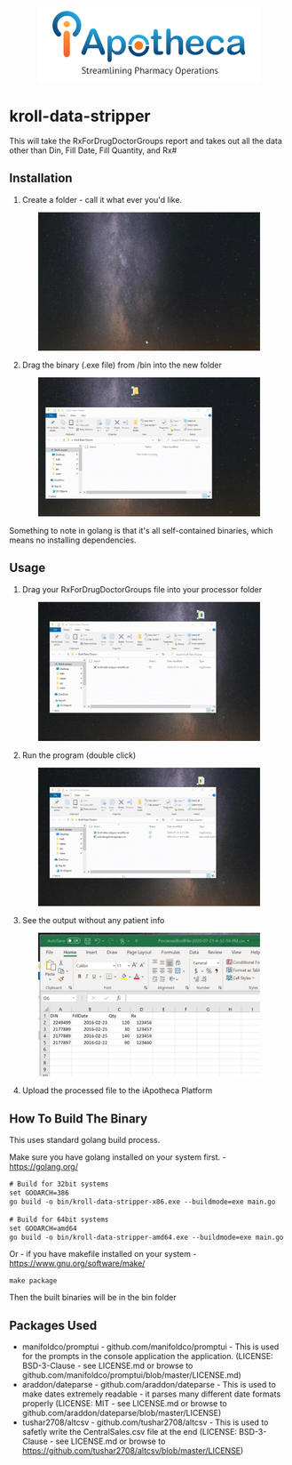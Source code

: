 <p align="center"><img src="docs/iapotheca_logo.jpg" width="400"></p>

# kroll-data-stripper
This will take the RxForDrugDoctorGroups report and takes out all the data other than Din, Fill Date, Fill Quantity, and Rx#

## Installation
1. Create a folder - call it what ever you'd like.

<p align="center"><img src="docs/Create-Folder.gif" width="400"></p>

2. Drag the binary (.exe file) from /bin into the new folder

<p align="center"><img src="docs/DragFromBin.gif" width="400"></p>
Something to note in golang is that it's all self-contained binaries, which means no installing dependencies.

## Usage

1. Drag your RxForDrugDoctorGroups file into your processor folder

<p align="center"><img src="docs/DragFileIntoFolder.gif" width="400"></p>

2. Run the program (double click)
<p align="center"><img src="docs/RunProgram.gif" width="400"></p>

3. See the output without any patient info
<p align="center"><img src="docs/csvoutput.png" width="400"></p>

4. Upload the processed file to the iApotheca Platform

## How To Build The Binary
This uses standard golang build process.

Make sure you have golang installed on your system first. - https://golang.org/

```
# Build for 32bit systems
set GOOARCH=386
go build -o bin/kroll-data-stripper-x86.exe --buildmode=exe main.go

# Build for 64bit systems
set GOOARCH=amd64
go build -o bin/kroll-data-stripper-amd64.exe --buildmode=exe main.go
```

Or - if you have makefile installed on your system - https://www.gnu.org/software/make/
```
make package
```

Then the built binaries will be in the bin folder

## Packages Used
* manifoldco/promptui - github.com/manifoldco/promptui - This is used for the prompts in the console application the application.  (LICENSE: BSD-3-Clause - see LICENSE.md or browse to github.com/manifoldco/promptui/blob/master/LICENSE.md)
* araddon/dateparse - github.com/araddon/dateparse - This is used to make dates extremely readable - it parses many different date formats properly (LICENSE: MIT - see LICENSE.md or browse to github.com/araddon/dateparse/blob/master/LICENSE)
* tushar2708/altcsv - github.com/tushar2708/altcsv - This is used to safetly write the CentralSales.csv file at the end (LICENSE: BSD-3-Clause - see LICENSE.md or browse to https://github.com/tushar2708/altcsv/blob/master/LICENSE)

